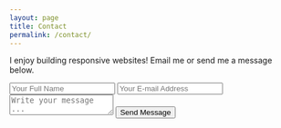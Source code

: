 ```yaml
---
layout: page
title: Contact
permalink: /contact/
---
```


I enjoy building responsive websites! Email me or send me a message below.

<form action="https://getsimpleform.com/messages?form_api_token=b81f4140864bc16d1465c5d176da14c7" method="post">
  <!-- the redirect_to is optional, the form will redirect to the referrer on submission -->
  <input type='hidden' name='redirect_to' value='http://saragclark.com/thank-you/' />
  <input type='text' name='name' placeholder='Your Full Name' />
  <input type='email' name='email' placeholder='Your E-mail Address' />
  <textarea name='message' placeholder='Write your message ...'></textarea>
  <input type='submit' value='Send Message' />
</form>